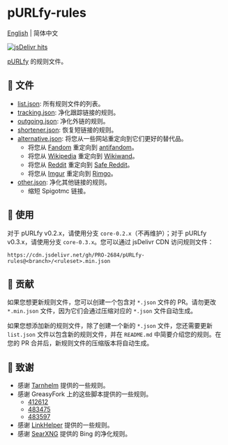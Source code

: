 # pURLfy-rules

[English](README.md) | 简体中文

[![jsDelivr hits](https://data.jsdelivr.com/v1/package/gh/PRO-2684/pURLfy-rules/badge?style=rounded)](https://www.jsdelivr.com/package/gh/PRO-2684/pURLfy-rules?tab=stats)

[pURLfy](https://github.com/PRO-2684/pURLfy) 的规则文件。

## 📃 文件

- [list.json](list.json): 所有规则文件的列表。
- [tracking.json](tracking.json): 净化跟踪链接的规则。
- [outgoing.json](outgoing.json): 净化外链的规则。
- [shortener.json](shortener.json): 恢复短链接的规则。
- [alternative.json](alternative.json): 将您从一些网站重定向到它们更好的替代品。
    - 将您从 [Fandom](https://www.fandom.com/) 重定向到 [antifandom](https://antifandom.com/)。
    - 将您从 [Wikipedia](https://www.wikipedia.org/) 重定向到 [Wikiwand](https://www.wikiwand.com/)。
    - 将您从 [Reddit](https://www.reddit.com/) 重定向到 [Safe Reddit](https://safereddit.com/)。
    - 将您从 [Imgur](https://imgur.com/) 重定向到 [Rimgo](https://rimgo.privacyredirect.com/)。
- [other.json](other.json): 净化其他链接的规则。
    - 缩短 Spigotmc 链接。

## 🤔 使用

对于 pURLfy v0.2.x，请使用分支 `core-0.2.x`（不再维护）；对于 pURLfy v0.3.x，请使用分支 `core-0.3.x`。您可以通过 jsDelivr CDN 访问规则文件：

```plaintext
https://cdn.jsdelivr.net/gh/PRO-2684/pURLfy-rules@<branch>/<ruleset>.min.json
```

## 💖 贡献

如果您想更新规则文件，您可以创建一个包含对 `*.json` 文件的 PR。请勿更改 `*.min.json` 文件，因为它们会通过压缩对应的 `*.json` 文件自动生成。

如果您想添加新的规则文件，除了创建一个新的 `*.json` 文件，您还需要更新 `list.json` 文件以包含新的规则文件，并在 `README.md` 中简要介绍您的规则。在您的 PR 合并后，新规则文件的压缩版本将自动生成。

## 🎉 致谢

- 感谢 [Tarnhelm](https://tarnhelm.project.ac.cn/) 提供的一些规则。
- 感谢 GreasyFork 上的这些脚本提供的一些规则。
    - [412612](https://greasyfork.org/scripts/412612)
    - [483475](https://greasyfork.org/scripts/483475)
    - [483597](https://greasyfork.org/scripts/483597)
- 感谢 [LinkHelper](https://github.com/oneNorth7/LinkHelper) 提供的一些规则。
- 感谢 [SearXNG](https://github.com/searxng/searxng/blob/f1a148f53e9fbd10e95baa442b40327732259f25/searx/engines/bing.py#L148) 提供的 Bing 的净化规则。
